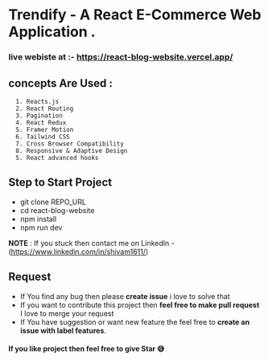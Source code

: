 # Trendify - A React E-Commerce Web Application .

### live webiste at :- https://react-blog-website.vercel.app/

## concepts Are Used :

      1. Reacts.js
      2. React Routing
      3. Pagination
      4. React Redux
      5. Framer Motion
      6. Tailwind CSS
      7. Cross Browser Compatibility
      8. Responsive & Adaptive Design
      5. React advanced hooks


## Step to Start Project

- git clone REPO_URL
- cd react-blog-website
- npm install
- npm run dev

**NOTE** : If you stuck then contact me on LinkedIn - (https://www.linkedin.com/in/shivam1611/)

## Request

- If You find any bug then please **create issue** i love to solve that
- If you want to contribute this project then **feel free to make pull request** I love to merge your request
- If You have suggestion or want new feature the feel free to **create an issue with label features**.

#### If you like project then feel free to give Star 😅

